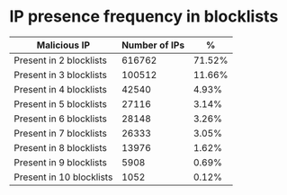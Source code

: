# IP presence frequency in blocklists
| Malicious IP | Number of IPs | % |
|----|----|----|
| Present in 2 blocklists | 616762 | 71.52% |
| Present in 3 blocklists | 100512 | 11.66% |
| Present in 4 blocklists | 42540 | 4.93% |
| Present in 5 blocklists | 27116 | 3.14% |
| Present in 6 blocklists | 28148 | 3.26% |
| Present in 7 blocklists | 26333 | 3.05% |
| Present in 8 blocklists | 13976 | 1.62% |
| Present in 9 blocklists | 5908 | 0.69% |
| Present in 10 blocklists | 1052 | 0.12% |
